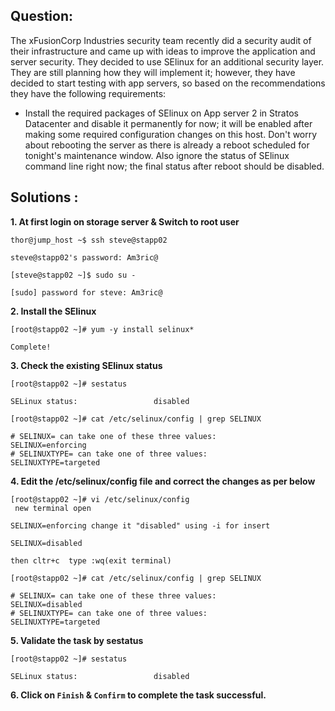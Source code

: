 

## Question:

The xFusionCorp Industries security team recently did a security audit of their infrastructure and came up with ideas to improve the application and server security. They decided to use SElinux for an additional security layer. They are still planning how they will implement it; however, they have decided to start testing with app servers, so based on the recommendations they have the following requirements:



 - Install the required packages of SElinux on App server 2 in Stratos Datacenter and disable it permanently for now; it will be enabled after making some required configuration changes on this host. Don't worry about rebooting the server as there is already a reboot scheduled for tonight's maintenance window. Also ignore the status of SElinux command line right now; the final status after reboot should be disabled.


## Solutions :

**1. At first login on storage server & Switch to  root user**

```
thor@jump_host ~$ ssh steve@stapp02

steve@stapp02's password: Am3ric@

[steve@stapp02 ~]$ sudo su -

[sudo] password for steve: Am3ric@
```

**2. Install the SElinux**

```
[root@stapp02 ~]# yum -y install selinux*

Complete!
```

**3. Check the existing  SElinux  status**

```
[root@stapp02 ~]# sestatus

SELinux status:                 disabled

[root@stapp02 ~]# cat /etc/selinux/config | grep SELINUX

# SELINUX= can take one of these three values:
SELINUX=enforcing
# SELINUXTYPE= can take one of three values:
SELINUXTYPE=targeted
```

**4. Edit the /etc/selinux/config  file and correct the changes as per below**

```
[root@stapp02 ~]# vi /etc/selinux/config
 new terminal open

SELINUX=enforcing change it "disabled" using -i for insert

SELINUX=disabled  

then cltr+c  type :wq(exit terminal)

[root@stapp02 ~]# cat /etc/selinux/config | grep SELINUX

# SELINUX= can take one of these three values:
SELINUX=disabled
# SELINUXTYPE= can take one of three values:
SELINUXTYPE=targeted 
```

**5.  Validate the task by sestatus**

```
[root@stapp02 ~]# sestatus

SELinux status:                 disabled
```

**6. Click on `Finish` & `Confirm` to complete the task successful.**


